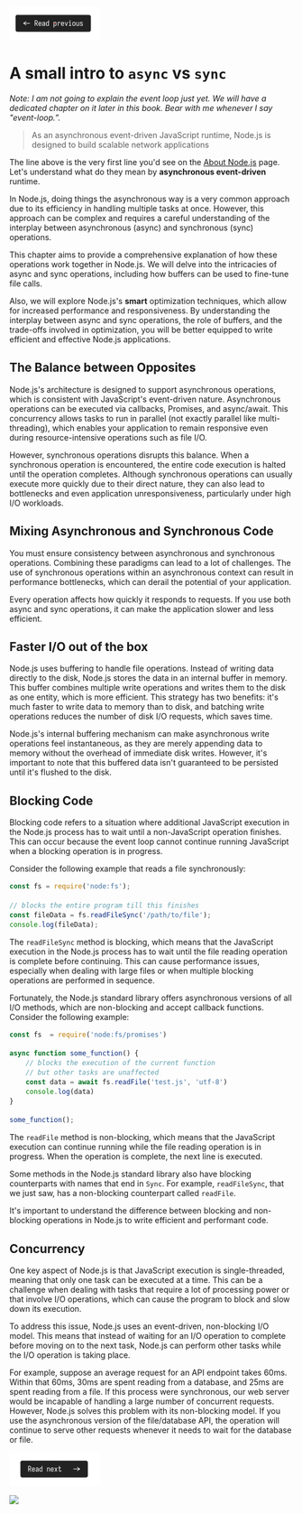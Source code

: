 [![Read Prev](/assets/imgs/prev.png)](/chapters/ch04.3-capturing-metadata.md)

# A small intro to `async` vs `sync`

*Note: I am not going to explain the event loop just yet. We will have a dedicated chapter on it later in this book. Bear with me whenever I say "event-loop.”.*

> As an asynchronous event-driven JavaScript runtime, Node.js is designed to build scalable network applications

The line above is the very first line you'd see on the [About Node.js](https://nodejs.org/en/about) page. Let's understand what do they mean by __**asynchronous event-driven**__ runtime.

In Node.js, doing things the asynchronous way is a very common approach due to its efficiency in handling multiple tasks at once. However, this approach can be complex and requires a careful understanding of the interplay between asynchronous (async) and synchronous (sync) operations.

This chapter aims to provide a comprehensive explanation of how these operations work together in Node.js. We will delve into the intricacies of async and sync operations, including how buffers can be used to fine-tune file calls.

Also, we will explore Node.js's **smart** optimization techniques, which allow for increased performance and responsiveness. By understanding the interplay between async and sync operations, the role of buffers, and the trade-offs involved in optimization, you will be better equipped to write efficient and effective Node.js applications.

## The Balance between Opposites

Node.js's architecture is designed to support asynchronous operations, which is consistent with JavaScript's event-driven nature. Asynchronous operations can be executed via callbacks, Promises, and async/await. This concurrency allows tasks to run in parallel (not exactly parallel like multi-threading), which enables your application to remain responsive even during resource-intensive operations such as file I/O. 

However, synchronous operations disrupts this balance. When a synchronous operation is encountered, the entire code execution is halted until the operation completes. Although synchronous operations can usually execute more quickly due to their direct nature, they can also lead to bottlenecks and even application unresponsiveness, particularly under high I/O workloads.

## Mixing Asynchronous and Synchronous Code

You must ensure consistency between asynchronous and synchronous operations. Combining these paradigms can lead to a lot of challenges. The use of synchronous operations within an asynchronous context can result in performance bottlenecks, which can derail the potential of your application. 

Every operation affects how quickly it responds to requests. If you use both async and sync operations, it can make the application slower and less efficient.

## Faster I/O out of the box

Node.js uses buffering to handle file operations. Instead of writing data directly to the disk, Node.js stores the data in an internal buffer in memory. This buffer combines multiple write operations and writes them to the disk as one entity, which is more efficient. This strategy has two benefits: it's much faster to write data to memory than to disk, and batching write operations reduces the number of disk I/O requests, which saves time.

Node.js's internal buffering mechanism can make asynchronous write operations feel instantaneous, as they are merely appending data to memory without the overhead of immediate disk writes. However, it's important to note that this buffered data isn't guaranteed to be persisted until it's flushed to the disk.

## Blocking Code

Blocking code refers to a situation where additional JavaScript execution in the Node.js process has to wait until a non-JavaScript operation finishes. This can occur because the event loop cannot continue running JavaScript when a blocking operation is in progress.

Consider the following example that reads a file synchronously:

```js
const fs = require('node:fs');

// blocks the entire program till this finishes
const fileData = fs.readFileSync('/path/to/file');
console.log(fileData);
```

The `readFileSync` method is blocking, which means that the JavaScript execution in the Node.js process has to wait until the file reading operation is complete before continuing. This can cause performance issues, especially when dealing with large files or when multiple blocking operations are performed in sequence.

Fortunately, the Node.js standard library offers asynchronous versions of all I/O methods, which are non-blocking and accept callback functions. Consider the following example:

```js
const fs  = require('node:fs/promises')

async function some_function() {
    // blocks the execution of the current function
    // but other tasks are unaffected
    const data = await fs.readFile('test.js', 'utf-8')
    console.log(data)
}

some_function();
```

The `readFile` method is non-blocking, which means that the JavaScript execution can continue running while the file reading operation is in progress. When the operation is complete, the next line is executed.

Some methods in the Node.js standard library also have blocking counterparts with names that end in `Sync`. For example, `readFileSync`, that we just saw, has a non-blocking counterpart called `readFile`. 

It's important to understand the difference between blocking and non-blocking operations in Node.js to write efficient and performant code.

## Concurrency

One key aspect of Node.js is that JavaScript execution is single-threaded, meaning that only one task can be executed at a time. This can be a challenge when dealing with tasks that require a lot of processing power or that involve I/O operations, which can cause the program to block and slow down its execution.

To address this issue, Node.js uses an event-driven, non-blocking I/O model. This means that instead of waiting for an I/O operation to complete before moving on to the next task, Node.js can perform other tasks while the I/O operation is taking place.

For example, suppose an average request for an API endpoint takes 60ms. Within that 60ms, 30ms are spent reading from a database, and 25ms are spent reading from a file. If this process were synchronous, our web server would be incapable of handling a large number of concurrent requests. However, Node.js solves this problem with its non-blocking model. If you use the asynchronous version of the file/database API, the operation will continue to serve other requests whenever it needs to wait for the database or file.

[![Read Next](/assets/imgs/next.png)](/chapters/ch04.5-rolling-file-support.md)

![](https://uddrapi.com/api/img?page=ch04.4)
